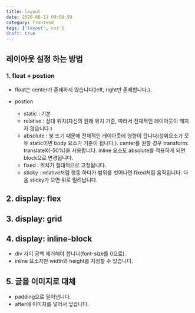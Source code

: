 ```yaml
---
title: layout
date: 2020-08-13 09:08:59
category: frontend
tags: ['layout', css']
draft: true
---
```


## 레이아웃 설정 하는 방법

### 1. float + postion

- float는 center가 존재하지 않습니다(left, right만 존재합니다.).
- postion

  - static : 기본
  - relative : 상대 위치(자신의 원래 위치 기준, 따라서 전체적인 레이아웃이 깨지지 않습니다.)
  - absolute : 붕 뜨기 때문에 전체적인 레이아웃에 영향이 갑니다(상위요소가 모두 static이면 body 요소가 기준이 됩니다.). center를 원할 경우 transform: translateX(-50%)을 사용합니다. inline 요소도 absolute를 적용하게 되면 block으로 변경됩니다.
  - fixed : 위치가 절대적으로 고정됩니다.
  - sticky : relative처럼 행동 하다가 범위를 벗어나면 fixed처럼 움직입니다. 다음 sticky가 오면 위로 밀려납니다.

## 2. display: flex

## 3. display: grid

## 4. display: inline-block

- div 사이 공백 제거해야 합니다(font-size를 0으로).
- inline 요소지만 width와 height를 지정할 수 있습니다.

## 5. 글을 이미지로 대체

- padding으로 밀어냅니다.
- after에 이미지를 넣어서 덮습니다.
